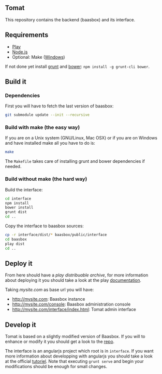 Tomat
-----

This repository contains the backend (baasbox) and its interface.

## Requirements

- [Play](http://www.playframework.com)
- [Node.js](http://nodejs.org)
- Optional: Make ([Windows](http://gnuwin32.sourceforge.net/packages/make.htm))

If not done yet install [grunt](http://gruntjs.com) and
[bower](http://bower.io): ```npm install -g grunt-cli bower```.

## Build it

### Dependencies

First you will have to fetch the last version of baasbox:
```sh
git submodule update --init --recursive
```

### Build with make (the easy way)

If you are on a Unix system (GNU/Linux, Mac OSX) or if you are on Windows and
have installed make all you have to do is:
```sh
make
```
The ```Makefile``` takes care of installing grunt and bower dependencies if
needed.

### Build without make (the hard way)

Build the interface:
```sh
cd interface
npm install
bower install
grunt dist
cd ..
```
Copy the interface to baasbox sources:
```sh
cp -r interface/dist/* baasbox/public/interface
cd baasbox
play dist
cd ..
```

## Deploy it

From here should have a _play distribuable archive_, for more information about
deploying it you should take a look at the play
[documentation](http://www.playframework.com/documentation/2.2.x/Production).
  
Taking _mysite.com_ as base url you will have:
- http://mysite.com: Baasbox instance
- http://mysite.com/console: Baasbox administration console
- http://mysite.com/interface/index.html: Tomat admin interface

## Develop it

Tomat is based on a slightly modified version of Baasbox. If you will to
enhance or modify it you should get a look to the
[repo](https://github.com/AhtomeSolution/baasbox).
  
The interface is an angularjs project which root is in ```interface```. If you
want more information about developping with angularjs you should take a look
at the official
[tutoriel](http://campus.codeschool.com/courses/shaping-up-with-angular-js/intro).
Note that executing ```grunt serve``` and begin your modifications should be
enough for small changes.

<!-- vim:set spell spelllang=en: -->
